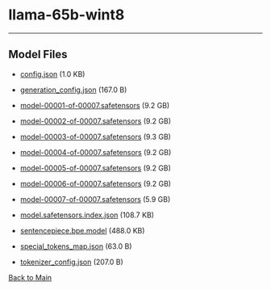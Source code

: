 
# llama-65b-wint8
---



## Model Files

- [config.json](https://paddlenlp.bj.bcebos.com/models/community/facebook/llama-65b-wint8/config.json) (1.0 KB)

- [generation_config.json](https://paddlenlp.bj.bcebos.com/models/community/facebook/llama-65b-wint8/generation_config.json) (167.0 B)

- [model-00001-of-00007.safetensors](https://paddlenlp.bj.bcebos.com/models/community/facebook/llama-65b-wint8/model-00001-of-00007.safetensors) (9.2 GB)

- [model-00002-of-00007.safetensors](https://paddlenlp.bj.bcebos.com/models/community/facebook/llama-65b-wint8/model-00002-of-00007.safetensors) (9.2 GB)

- [model-00003-of-00007.safetensors](https://paddlenlp.bj.bcebos.com/models/community/facebook/llama-65b-wint8/model-00003-of-00007.safetensors) (9.3 GB)

- [model-00004-of-00007.safetensors](https://paddlenlp.bj.bcebos.com/models/community/facebook/llama-65b-wint8/model-00004-of-00007.safetensors) (9.2 GB)

- [model-00005-of-00007.safetensors](https://paddlenlp.bj.bcebos.com/models/community/facebook/llama-65b-wint8/model-00005-of-00007.safetensors) (9.2 GB)

- [model-00006-of-00007.safetensors](https://paddlenlp.bj.bcebos.com/models/community/facebook/llama-65b-wint8/model-00006-of-00007.safetensors) (9.2 GB)

- [model-00007-of-00007.safetensors](https://paddlenlp.bj.bcebos.com/models/community/facebook/llama-65b-wint8/model-00007-of-00007.safetensors) (5.9 GB)

- [model.safetensors.index.json](https://paddlenlp.bj.bcebos.com/models/community/facebook/llama-65b-wint8/model.safetensors.index.json) (108.7 KB)

- [sentencepiece.bpe.model](https://paddlenlp.bj.bcebos.com/models/community/facebook/llama-65b-wint8/sentencepiece.bpe.model) (488.0 KB)

- [special_tokens_map.json](https://paddlenlp.bj.bcebos.com/models/community/facebook/llama-65b-wint8/special_tokens_map.json) (63.0 B)

- [tokenizer_config.json](https://paddlenlp.bj.bcebos.com/models/community/facebook/llama-65b-wint8/tokenizer_config.json) (207.0 B)


[Back to Main](../../)